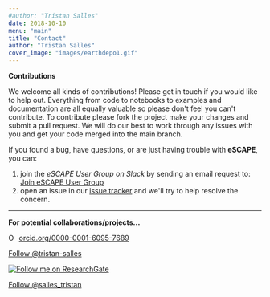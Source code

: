 ```yaml
---
#author: "Tristan Salles"
date: 2018-10-10
menu: "main"
title: "Contact"
author: "Tristan Salles"
cover_image: "images/earthdepo1.gif"
---
```

<script type="text/javascript" src="https://platform.linkedin.com/badges/js/profile.js" async defer></script>

<!-- Place this tag in your head or just before your close body tag. -->
<script async defer src="https://buttons.github.io/buttons.js"></script>

**Contributions**

We welcome all kinds of contributions! Please get in touch if you would like to help out. Everything from code to notebooks to examples and documentation are all equally valuable so please don't feel you can't contribute. To contribute please fork the project make your changes and submit a pull request. We will do our best to work through any issues with you and get your code merged into the main branch.

If you found a bug, have questions, or are just having trouble with **eSCAPE**, you can:

1. join the _eSCAPE User Group on Slack_ by sending an email request to: <a href="MAILTO:tristan.salles@sydney.edu.au?subject=eSCAPE User Group&body=Please send me an invite to join the eSCAPE User Group">Join eSCAPE User Group</a>
2. open an issue in our [issue tracker](https://github.com/Geodels/eSCAPE/issues/new) and we'll try to help resolve the concern.

***

**For potential collaborations/projects...**

<div itemscope itemtype="https://schema.org/Person"><a itemprop="sameAs" content="https://orcid.org/0000-0001-6095-7689" href="https://orcid.org/0000-0001-6095-7689" target="orcid.widget" rel="noopener noreferrer" style="vertical-align:top;"><img src="https://orcid.org/sites/default/files/images/orcid_16x16.png" style="width:1em;margin-right:.5em;" alt="ORCID iD icon">orcid.org/0000-0001-6095-7689</a></div>

<!-- Place this tag where you want the button to render. -->
<a class="github-button" href="https://github.com/tristan-salles" data-size="large" data-show-count="true" aria-label="@tristan-salles on GitHub">Follow @tristan-salles</a>

<a title="Find me on ResearchGate" href="https://www.researchgate.net/profile/Tristan_Salles?cp=shp"><img src="https://www.researchgate.net/images/public/profile_share_badge.png" alt="Follow me on ResearchGate" /></a>

<a href="https://twitter.com/salles_tristan" class="twitter-follow-button" data-show-count="false">Follow @salles_tristan</a><script async src="https://platform.twitter.com/widgets.js" charset="utf-8"></script>


<!-- <div class="LI-profile-badge"  data-version="v1" data-size="medium" data-locale="en_US" data-type="horizontal" data-theme="light" data-vanity="sallestristan"><a class="LI-simple-link" href='https://au.linkedin.com/in/sallestristan?trk=profile-badge'>Tristan Salles</a></div> -->
